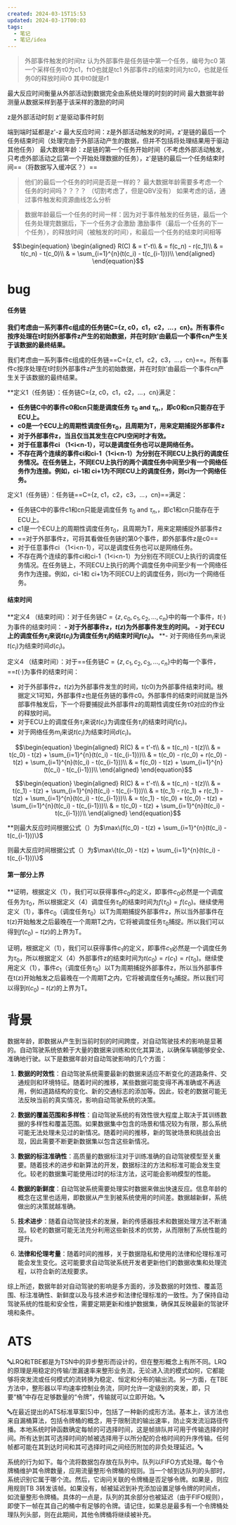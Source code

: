 ```yaml
---
created: 2024-03-15T15:53
updated: 2024-03-17T00:03
tags:
  - 笔记
  - 笔记/idea
---
```


> 外部事件触发的时间tz
> 认为外部事件是任务链中第一个任务，编号为c0
> 第一个采样任务τ0为c1，fτ0也就是tc1
> 外部事件z的结束时间为tc0，也就是任务0的释放时间r0
> 其中t0就是r1
> 

最大反应时间衡量从外部活动到数据完全由系统处理的时刻的时间
最大数据年龄测量从数据采样到基于该采样的激励的时间


z是外部活动时刻
z'是驱动事件时刻

端到端时延都是z'-z
最大反应时间：z是外部活动触发的时间，z'是链的最后一个任务结束时间（处理完由于外部活动产生的数据，但并不包括将处理结果用于驱动其他任务）
最大数据年龄：z是链的第一个任务开始时间（不考虑外部活动触发，只考虑外部活动之后第一个开始处理数据的任务），z'是链的最后一个任务结束时间==（将数据写入缓冲区？）==

> 他们的最后一个任务的时间是否是一样的？
> 最大数据年龄需要多考虑一个任务的时间吗？？？？
> （切割考虑了，但是QBV没有）
> 如果考虑的话，通过事件触发和资源曲线怎么分析

> 数据年龄最后一个任务的时间一样：因为对于事件触发的任务链，最后一个任务处理完数据后，下一个任务才会激励
> 激励事件（最后一个任务的下一个任务），的释放时间（被触发的时间），和最后一个任务的结束时间相等

$$\begin{equation}
\begin{aligned}
R(C) & = t'-t\\
     & = f(c_n) - r(c_1)\\
     & = t(c_n) - t(c_0)\\
     & = \sum_{i=1}^{n}(t(c_i) - t(c_{i-1}))\\
\end{aligned}
\end{equation}$$


# bug
#### 任务链
**我们考虑由一系列事件c组成的任务链C={z, c0，c1，c2，...，cn}。所有事件c按序处理在t时刻外部事件z产生的初始数据，并在时刻t'由最后一个事件cn产生关于该数据的最终结果。**

我们考虑由一系列事件c组成的任务链==C={z, c1，c2，c3，...，cn}==。所有事件c按序处理在t时刻外部事件z产生的初始数据，并在时刻t'由最后一个事件cn产生关于该数据的最终结果。

**定义1（任务链）：任务链C={z, c0，c1，c2，...，cn}满足：
- **任务链C中的事件c0和cn只能是调度任务 $\tau_0$ and $\tau_n$,，即c0和cn只能存在于ECU上。**
- **c0是一个ECU上的周期性调度任务$\tau_0$，且周期为T，用来定期捕捉外部事件z**
- **对于外部事件z，当且仅当其发生在CPU空闲时才有效。**
- **对于任意事件ci （1<i<n-1），可以是调度任务也可以是网络任务。**
- **不存在两个连续的事件ci和ci-1（1<i<n-1）为分别在不同ECU上执行的调度任务情况。在任务链上，不同ECU上执行的两个调度任务中间至少有一个网络任务作为连接。例如，ci-1和 ci+1为不同ECU上的调度任务，则ci为一个网络任务。**

定义1（任务链）：任务链==C={z, c1，c2，c3，...，cn}==满足：
- 任务链C中的事件c1和cn只能是调度任务 $\tau_0$ and $\tau_n$,，即c1和cn只能存在于ECU上。
- c1是一个ECU上的周期性调度任务$\tau_0$，且周期为T，用来定期捕捉外部事件z
- ==对于外部事件z，可将其看做任务链的第0个事件，即外部事件z是c0==
- 对于任意事件ci （1<i<n-1），可以是调度任务也可以是网络任务。
- 不存在两个连续的事件ci和ci-1（1<i<n-1）为分别在不同ECU上执行的调度任务情况。在任务链上，不同ECU上执行的两个调度任务中间至少有一个网络任务作为连接。例如，ci-1和 ci+1为不同ECU上的调度任务，则ci为一个网络任务。

#### 结束时间
**定义4 （结束时间）：对于任务链$C = \{z, c_0, c_1, c_2, ... , c_n\}$中的每一个事件，$t(\cdot )$为事件的结束时间：
**- 对于外部事件z，$t(z)$为外部事件发生的时间。**
**- 对于ECU上的调度任务$\tau_i$来说$t(c_i)$为调度任务$\tau_i$的结束时间$f(c_i)$。**
**- 对于网络任务$m_i$来说$t(c_i)$为结束时间$d(c_i)$。


定义4 （结束时间）：对于==任务链$C = \{z, c_1, c_2, c_3, ... , c_n\}$中的每一个事件，==$t(\cdot )$为事件的结束时间：
- 对于外部事件z，$t(z)$为外部事件发生的时间，t(c0)为外部事件结束时间。根据定义1可知，外部事件z也是任务链的事件c0。外部事件的结束时间就是当外部事件触发后，下一个将要捕捉此外部事件z的周期性调度任务τ0对应的作业的释放时间。
- 对于ECU上的调度任务$\tau_i$来说$t(c_i)$为调度任务$\tau_i$的结束时间$f(c_i)$。
- 对于网络任务$m_i$来说$t(c_i)$为结束时间$d(c_i)$。


$$\begin{equation}
\begin{aligned}
R(C) & = t'-t\\
     & = t(c_n) - t(z)\\
     & = t(c_0) - t(z) + \sum_{i=1}^{n}(t(c_i) - t(c_{i-1}))\\
     & = t(c_0) - r(c_0) + r(c_0) - t(z) + \sum_{i=1}^{n}(t(c_i) - t(c_{i-1}))\\
     & = f(c_0) - t(z) + \sum_{i=1}^{n}(t(c_i) - t(c_{i-1}))\\
\end{aligned}
\end{equation}$$


$$\begin{equation}
\begin{aligned}
R(C) & = t'-t\\
     & = t(c_n) - t(z)\\
     & = t(c_1) - t(z) + \sum_{i=1}^{n}(t(c_i) - t(c_{i-1}))\\
     & = t(c_1) - r(c_1) + r(c_1) - t(z) + \sum_{i=1}^{n}(t(c_i) - t(c_{i-1}))\\
     & = t(c_1) - t(c_0) + t(c_0) - t(z) + \sum_{i=1}^{n}(t(c_i) - t(c_{i-1}))\\
     & = t(c_0) - t(z) + \sum_{i=1}^{n}(t(c_i) - t(c_{i-1}))\\
\end{aligned}
\end{equation}$$


**则最大反应时间根据公式（）为$\max\{f(c_0) - t(z) + \sum_{i=1}^{n}(t(c_i) - t(c_{i-1}))\}$

则最大反应时间根据公式（）为$\max\{t(c_0) - t(z) + \sum_{i=1}^{n}(t(c_i) - t(c_{i-1}))\}$

#### 第一部分上界
**证明，根据定义（1），我们可以获得事件$c_0$的定义，即事件$c_0$必然是一个调度任务为$\tau_0$，所以根据定义（4）调度任务$\tau_0$的结束时间为$f(\tau_0)=f(c_0)$。继续使用定义（1），事件$c_0$（调度任务$\tau_0$）以T为周期捕捉外部事件z，所以当外部事件在t(z)开始触发之后最晚在一个周期T之内，它将被调度任务$\tau_0$捕捉。所以我们可以得到$f(c_0)-t(z)$的上界为T。


证明，根据定义（1），我们可以获得事件$c_1$的定义，即事件$c_1$必然是一个调度任务为$\tau_0$，所以根据定义（4）外部事件z的结束时间为$t(c_0)=r(c_1)=r(\tau_0)$。继续使用定义（1），事件$c_1$（调度任务$\tau_0$）以T为周期捕捉外部事件z，所以当外部事件在t(z)开始触发之后最晚在一个周期T之内，它将被调度任务$\tau_0$捕捉。所以我们可以得到$t(c_0)-t(z)$的上界为T。


# 背景
数据年龄，即数据从产生到当前时刻的时间跨度，对自动驾驶技术的影响是显著的。自动驾驶系统依赖于大量的数据来训练和优化其算法，以确保车辆能够安全、准确地行驶。以下是数据年龄对自动驾驶影响的几个方面：

1. **数据的时效性**：自动驾驶系统需要最新的数据来适应不断变化的道路条件、交通规则和环境特征。随着时间的推移，某些数据可能变得不再准确或不再适用，例如道路结构的变化、新的交通标志的添加等。因此，较老的数据可能无法反映当前的真实情况，影响自动驾驶系统的决策。

2. **数据的覆盖范围和多样性**：自动驾驶系统的有效性很大程度上取决于其训练数据的多样性和覆盖范围。如果数据集中包含的场景和情况较为有限，那么系统可能无法处理未见过的新情况。随着时间的推移，新的驾驶场景和挑战会出现，因此需要不断更新数据集以包含这些新情况。

3. **数据的标注准确性**：高质量的数据标注对于训练准确的自动驾驶模型至关重要。随着技术的进步和新算法的开发，数据标注的方法和标准可能会发生变化。较老的数据集可能使用过时的标注方法，这可能会影响模型的性能。

4. **数据的新鲜度**：自动驾驶系统需要处理实时数据来做出快速反应。信息年龄的概念在这里也适用，即数据从产生到被系统使用的时间差。数据越新鲜，系统做出的决策就越准确。

5. **技术进步**：随着自动驾驶技术的发展，新的传感器技术和数据处理方法不断涌现。较老的数据可能无法充分利用这些新技术的优势，从而限制了系统性能的提升。

6. **法律和伦理考量**：随着时间的推移，关于数据隐私和使用的法律和伦理标准可能会发生变化。这可能要求自动驾驶系统开发者更新他们的数据收集和处理流程，以符合新的法规要求。

综上所述，数据年龄对自动驾驶的影响是多方面的，涉及数据的时效性、覆盖范围、标注准确性、新鲜度以及与技术进步和法律伦理标准的一致性。为了保持自动驾驶系统的性能和安全性，需要定期更新和维护数据集，确保其反映最新的驾驶环境和条件。

# ATS
🔤LRQ和TBE都是为TSN中的异步整形而设计的，但在整形概念上有所不同。LRQ的原理是用稳定的传输/泄漏速率来整形业务流，无论进入流的模式如何，它都能够将突发流或任何模式的流转换为稳定、恒定和分布的输出流。另一方面，在TBE方法中，整形器以平均速率控制业务流，同时允许一定级别的突发，即，只要“桶”中存在足够数量的“令牌”，传输就可以立即开始。🔤

🔤在最近提出的ATS标准草案[5]中，包括了一种新的成形方法。基本上，该方法也来自漏桶算法，包括令牌桶的概念，用于限制流的输出速率，防止突发流沿路径传播。本地系统时钟函数确定每帧的可选择时间，这是帧排队并可用于传输选择的时间。所有达到其可选择时间的帧被选择用于以所分配的合格时间的升序传输。任何帧都可能在其到达时间和其可选择时间之间经历附加的非负处理延迟。🔤


系统的行为如下。每个流将数据包存放在队列中。队列以FIFO方式处理。每个令牌桶维护其令牌数量，应用流量整形令牌桶的规则。当一个帧到达队列的头部时，系统识别它属于哪个流。然后，它询问关联的令牌桶是否足够令牌。如果是，则应用规则TB 3转发该帧。如果没有，帧被延迟到补充添加设置足够令牌的时间点，如流量整形令牌桶。具体的一点是，队列的其余部分也被延迟（由于FIFO规则），即使下一帧在其自己的桶中有足够的令牌。请记住，如果总是最多有一个令牌桶处理队列头部，则在此期间，其他令牌桶将继续被补充。